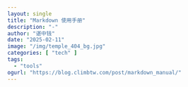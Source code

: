 ```yaml
---
layout: single
title: "Markdown 使用手册"
description: "-"
author: "谌中钱"
date: "2025-02-11"
image: "/img/temple_404_bg.jpg"
categories: [ "tech" ]
tags:
  - "tools"
ogurl: "https://blog.climbtw.com/post/markdown_manual/"
---
```


<br />
<br />

<!-- @import "[TOC]" {cmd="toc" depthFrom=1 depthTo=6} -->

<!-- code_chunk_output -->

<!-- /code_chunk_output -->

